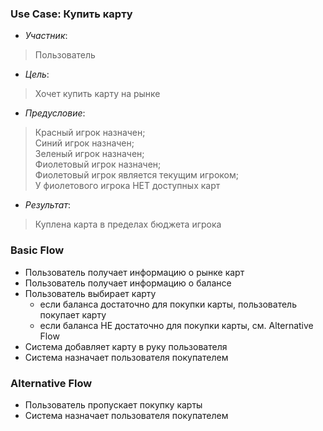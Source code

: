 ### Use Case: Купить карту
- *Участник*:
> Пользователь
- *Цель*:
> Хочет купить карту на рынке
- *Предусловие*:
> Красный игрок назначен;<br>
> Синий игрок назначен;<br>
> Зеленый игрок назначен;<br>
> Фиолетовый игрок назначен;<br>
> Фиолетовый игрок является текущим игроком;<br>
> У фиолетового игрока НЕТ доступных карт
- *Результат*:
> Куплена карта в пределах бюджета игрока

### Basic Flow
* Пользователь получает информацию о рынке карт
* Пользователь получает информацию о балансе
* Пользователь выбирает карту
  - если баланса достаточно для покупки карты, пользователь покупает карту
  - если баланса НЕ достаточно для покупки карты, см. Alternative Flow
* Система добавляет карту в руку пользователя
* Система назначает пользователя покупателем

### Alternative Flow
* Пользователь пропускает покупку карты
* Система назначает пользователя покупателем